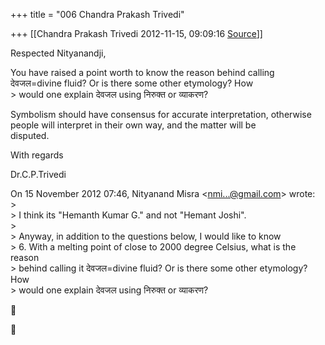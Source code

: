 +++
title = "006 Chandra Prakash Trivedi"

+++
[[Chandra Prakash Trivedi	2012-11-15, 09:09:16 [Source](https://groups.google.com/g/bvparishat/c/OiPcuXo_dz0)]]



Respected Nityanandji,  
  
You have raised a point worth to know the reason behind calling  
देवजल=divine fluid? Or is there some other etymology? How  
\> would one explain देवजल using निरुक्त or व्याकरण?  
  
Symbolism should have consensus for accurate interpretation, otherwise  
people will interpret in their own way, and the matter will be  
disputed.  
  
With regards  
  
Dr.C.P.Trivedi  
  
On 15 November 2012 07:46, Nityanand Misra \<[nmi...@gmail.com]()\> wrote:  
\>  
\> I think its "Hemanth Kumar G." and not "Hemant Joshi".  
\>  
\> Anyway, in addition to the questions below, I would like to know  
\> 6. With a melting point of close to 2000 degree Celsius, what is the reason  
\> behind calling it देवजल=divine fluid? Or is there some other etymology? How  
\> would one explain देवजल using निरुक्त or व्याकरण?  





